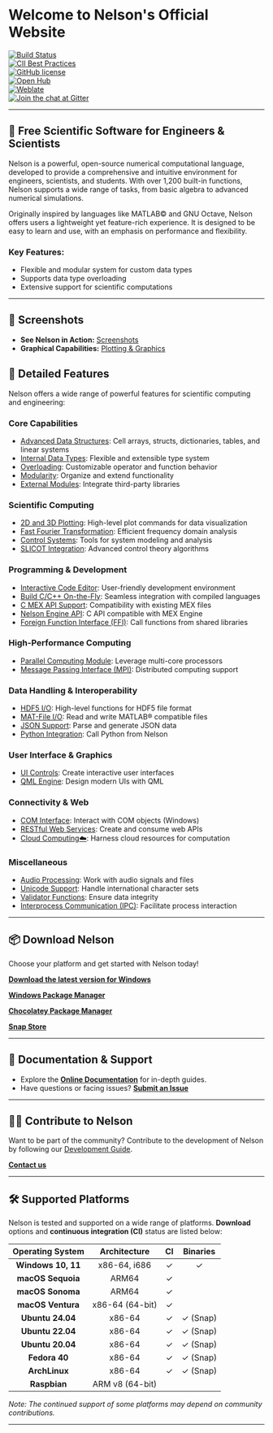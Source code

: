 # **Welcome to Nelson's Official Website**

[![Build Status](https://github.com/nelson-lang/nelson/workflows/C%2FC%2B%2B%20CI/badge.svg)](https://github.com/nelson-lang/nelson/workflows/C%2FC%2B%2B%20CI/badge.svg)  
[![CII Best Practices](https://bestpractices.coreinfrastructure.org/projects/602/badge)](https://bestpractices.coreinfrastructure.org/projects/602)  
[![GitHub license](https://img.shields.io/badge/license-LGPL3.0-blue.svg)](https://github.com/nelson-lang/nelson/blob/master/lgpl-3.0.md)  
[![Open Hub](https://img.shields.io/badge/Open-Hub-blue.svg)](https://www.openhub.net/p/nelson-interpreter)  
[![Weblate](https://img.shields.io/badge/Weblate--green.svg)](https://hosted.weblate.org/projects/nelson/)  
[![Join the chat at Gitter](https://badges.gitter.im/nelson-numerical-software/Lobby.svg)](https://gitter.im/nelson-numerical-software/Lobby?utm_source=badge&utm_medium=badge&utm_campaign=pr-badge&utm_content=badge)

---

## 🚀 **Free Scientific Software for Engineers & Scientists**

Nelson is a powerful, open-source numerical computational language, developed to provide a comprehensive and intuitive environment for engineers, scientists, and students. With over 1,200 built-in functions, Nelson supports a wide range of tasks, from basic algebra to advanced numerical simulations.

Originally inspired by languages like MATLAB© and GNU Octave, Nelson offers users a lightweight yet feature-rich experience. It is designed to be easy to learn and use, with an emphasis on performance and flexibility.

### Key Features:

- Flexible and modular system for custom data types
- Supports data type overloading
- Extensive support for scientific computations

---

## 📸 **Screenshots**

- **See Nelson in Action:** [Screenshots](SCREENSHOTS.md)
- **Graphical Capabilities:** [Plotting & Graphics](PLOT_GALLERY.md)

## 🚀 Detailed Features

Nelson offers a wide range of powerful features for scientific computing and engineering:

### Core Capabilities

- [Advanced Data Structures](TYPES.md): Cell arrays, structs, dictionaries, tables, and linear systems
- [Internal Data Types](TYPES.md): Flexible and extensible type system
- [Overloading](OVERLOADING.md): Customizable operator and function behavior
- [Modularity](MODULARITY.md): Organize and extend functionality
- [External Modules](EXTERNAL_MODULE.md): Integrate third-party libraries

### Scientific Computing

- [2D and 3D Plotting](PLOTS.md): High-level plot commands for data visualization
- [Fast Fourier Transformation](FFTW.md): Efficient frequency domain analysis
- [Control Systems](CONTROL.md): Tools for system modeling and analysis
- [SLICOT Integration](SLICOT.md): Advanced control theory algorithms

### Programming & Development

- [Interactive Code Editor](CODE_EDITOR.md): User-friendly development environment
- [Build C/C++ On-the-Fly](BUILD_C_CPP_ON_FLY.md): Seamless integration with compiled languages
- [C MEX API Support](MEX.md): Compatibility with existing MEX files
- [Nelson Engine API](MEX_ENGINE.md): C API compatible with MEX Engine
- [Foreign Function Interface (FFI)](FFI.md): Call functions from shared libraries

### High-Performance Computing

- [Parallel Computing Module](PARALLEL.md): Leverage multi-core processors
- [Message Passing Interface (MPI)](MPI.md): Distributed computing support

### Data Handling & Interoperability

- [HDF5 I/O](HDF5.md): High-level functions for HDF5 file format
- [MAT-File I/O](MATIO.md): Read and write MATLAB® compatible files
- [JSON Support](JSON.md): Parse and generate JSON data
- [Python Integration](PYTHON.md): Call Python from Nelson

### User Interface & Graphics

- [UI Controls](UICONTROL.md): Create interactive user interfaces
- [QML Engine](QML_ENGINE.md): Design modern UIs with QML

### Connectivity & Web

- [COM Interface](COM_INTERFACE.md): Interact with COM objects (Windows)
- [RESTful Web Services](REST.md): Create and consume web APIs
- [Cloud Computing☁️](CLOUD.md): Harness cloud resources for computation

### Miscellaneous

- [Audio Processing](AUDIO.md): Work with audio signals and files
- [Unicode Support](CHARSET.md): Handle international character sets
- [Validator Functions](VALIDATORS.md): Ensure data integrity
- [Interprocess Communication (IPC)](IPC.md): Facilitate process interaction

---

## 📦 **Download Nelson**

Choose your platform and get started with Nelson today!

[**Download the latest version for Windows**](https://github.com/nelson-lang/nelson/releases)

[**Windows Package Manager**](https://winstall.app/apps/NelsonNumericalSoftware.Nelson)

[**Chocolatey Package Manager**](https://community.chocolatey.org/packages/nelson)

[**Snap Store**](https://snapcraft.io/nelson)

---

## 📖 **Documentation & Support**

- Explore the **[Online Documentation](https://nelson-lang.github.io/nelson-website/help/en_US/index.html)** for in-depth guides.
- Have questions or facing issues? **[Submit an Issue](https://github.com/nelson-lang/nelson/issues)**

---

## 🧑‍💻 **Contribute to Nelson**

Want to be part of the community? Contribute to the development of Nelson by following our [Development Guide](DEVELOPMENT.md).

[**Contact us**](mailto:nelson.numerical.computation@gmail.com)

---

## 🛠️ **Supported Platforms**

Nelson is tested and supported on a wide range of platforms. **Download** options and **continuous integration (CI)** status are listed below:

| **Operating System** | **Architecture** | **CI** | **Binaries** |
| :------------------: | :--------------: | :----: | :----------: |
|  **Windows 10, 11**  |   x86-64, i686   |   ✓    |      ✓       |
|  **macOS Sequoia**   |      ARM64       |   ✓    |              |
|   **macOS Sonoma**   |      ARM64       |   ✓    |              |
|  **macOS Ventura**   | x86-64 (64-bit)  |   ✓    |              |
|   **Ubuntu 24.04**   |      x86-64      |   ✓    |   ✓ (Snap)   |
|   **Ubuntu 22.04**   |      x86-64      |   ✓    |   ✓ (Snap)   |
|   **Ubuntu 20.04**   |      x86-64      |   ✓    |   ✓ (Snap)   |
|    **Fedora 40**     |      x86-64      |   ✓    |   ✓ (Snap)   |
|    **ArchLinux**     |      x86-64      |   ✓    |   ✓ (Snap)   |
|     **Raspbian**     | ARM v8 (64-bit)  |        |              |

_Note: The continued support of some platforms may depend on community contributions._

---
